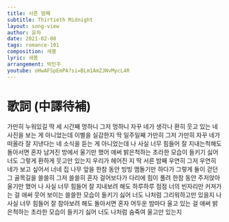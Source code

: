 ```yaml
---
title: 서른 밤째
subtitle: Thirtieth Midnight
layout: song-view
author: 윤하
date: 2021-02-08
tags: romance-101
composition: 새봄
lyric: 새봄
arrangement: 박민주
youtube: oHwAFSpEmPA?si=BLm1AmZJNvMycL4R
---
```


# 歌詞 (中譯待補)

가만히 누워있길
딱 세 시간째
멍하니 그저 멍하니
자꾸 네가 생각나
환히 웃고 있는 네 사진을
보는 게 아니었는데
이별을 실감한지
딱 일주일째
가만히 그저 가만히
자꾸 네가 떠올라
잘 지낸다는 네 소식을
듣는 게 아니었는데
나 사실 너무 힘들어
잘 지내는척해도
돌아서면 혼자 남겨진
방에서 울기만 했어
애써 밝은척하는
초라한 모습이 들키기 싫어
너도 그렇게 환하게
웃고만 있는지
우리가 헤어진 지
딱 서른 밤째
우연히 그저 우연히
네가 보고 싶어서
너네 집 나무 앞을 한참 동안
빙빙 맴돌기만 하다가
그렇게 둘이 걷던
그 골목길을
쓸쓸히 그저 쓸쓸히
혼자 걸어보다가
다리에 힘이 풀려 한참 동안
주저앉아 울기만 했어
나 사실 너무 힘들어
잘 지내보려 해도
하루하루 점점 너의
빈자리만 커져가는 걸
애써 웃어 보이는
쓸쓸한 모습이 들키기 싫어
너도 나처럼 그리워하고만 있을지
나 사실 너무 힘들어
잘 참아보려 해도
돌아서면 혼자 어두운
밤마다 울고 있는 걸
애써 밝은척하는
초라한 모습이 들키기 싫어
너도 나처럼 숨죽여
울고만 있는지
